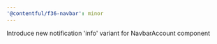 ```yaml
---
'@contentful/f36-navbar': minor
---
```


Introduce new notification 'info' variant for NavbarAccount component
